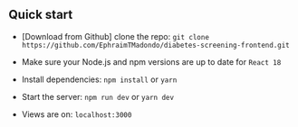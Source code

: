 ## Quick start

- [Download from Github] clone the
  repo: `git clone https://github.com/EphraimTMadondo/diabetes-screening-frontend.git`

- Make sure your Node.js and npm versions are up to date for `React 18`

- Install dependencies: `npm install` or `yarn`

- Start the server: `npm run dev` or `yarn dev`

- Views are on: `localhost:3000`